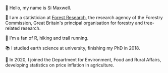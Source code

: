 👋 Hello, my name is Si Maxwell.

🌳 I am a statistician at [Forest Research](https://www.forestresearch.gov.uk/), the research agency of the Forestry Commission, Great Britain's principal organisation for forestry and tree-related research.

🥾 I'm a fan of R, hiking and trail running.

📚 I studied earth science at university, finishing my PhD in 2018.

🚜 In 2020, I joined the Department for Environment, Food and Rural Affairs, developing statistics on price inflation in agriculture.
